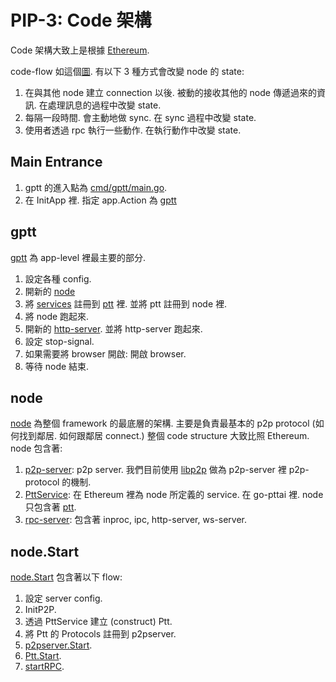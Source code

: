 PIP-3: Code 架構
==========

Code 架構大致上是根據 [Ethereum](https://github.com/ethereum/go-ethereum).

code-flow 如這個[圖](https://docs.google.com/presentation/d/1SZvkeTeP6TtfURnftQeLJcqX-9G6xtqrtkC_wht8Ol0/edit#slide=id.g4a295333bc_0_0).
有以下 3 種方式會改變 node 的 state:

1. 在與其他 node 建立 connection 以後. 被動的接收其他的 node 傳遞過來的資訊. 在處理訊息的過程中改變 state.
2. 每隔一段時間. 會主動地做 sync. 在 sync 過程中改變 state.
3. 使用者透過 rpc 執行一些動作. 在執行動作中改變 state.

Main Entrance
-----

1. gptt 的進入點為 [cmd/gptt/main.go](https://github.com/ailabstw/go-pttai/blob/master/cmd/gptt/main.go).
2. 在 InitApp 裡. 指定 app.Action 為 [gptt](https://github.com/ailabstw/go-pttai/blob/master/cmd/gptt/gptt.go)

gptt
-----

[gptt](https://github.com/ailabstw/go-pttai/blob/master/cmd/gptt/gptt.go) 為 app-level 裡最主要的部分.

1. 設定各種 config.
2. 開新的 [node](https://github.com/ailabstw/go-pttai/blob/master/node/node.go)
3. 將 [services](https://github.com/ailabstw/go-pttai/blob/master/service/service.go) 註冊到 [ptt](https://github.com/ailabstw/go-pttai/blob/master/service/ptt.go) 裡. 並將 ptt 註冊到 node 裡.
4. 將 node 跑起來.
5. 開新的 [http-server](https://github.com/ailabstw/go-pttai/blob/master/ptthttp/server.go). 並將 http-server 跑起來.
6. 設定 stop-signal.
7. 如果需要將 browser 開啟: 開啟 browser.
8. 等待 node 結束.

node
-----

[node](https://github.com/ailabstw/go-pttai/blob/master/node/node.go) 為整個 framework 的最底層的架構. 主要是負責最基本的 p2p protocol (如何找到鄰居. 如何跟鄰居 connect.) 整個 code structure 大致比照 Ethereum. node 包含著:

1. [p2p-server](https://github.com/ailabstw/go-pttai/blob/master/p2p/server.go): p2p server. 我們目前使用 [libp2p](https://github.com/libp2p/go-libp2p) 做為 p2p-server 裡 p2p-protocol 的機制.
2. [PttService](https://github.com/ailabstw/go-pttai/blob/master/service/ptt_service.go): 在 Ethereum 裡為 node 所定義的 service. 在 go-pttai 裡. node 只包含著 [ptt](https://github.com/ailabstw/go-pttai/blob/master/service/ptt.go).
3. [rpc-server](https://github.com/ailabstw/go-pttai/blob/master/rpc/server.go): 包含著 inproc, ipc, http-server, ws-server.

node.Start
-----

[node.Start](https://github.com/ailabstw/go-pttai/blob/master/node/node.go) 包含著以下 flow:

1. 設定 server config.
2. InitP2P.
3. 透過 PttService 建立 (construct) Ptt.
4. 將 Ptt 的 Protocols 註冊到 p2pserver.
5. [p2pserver.Start](https://github.com/ailabstw/go-pttai/blob/master/p2p/server.go).
6. [Ptt.Start](https://github.com/ailabstw/go-pttai/blob/master/service/ptt.go).
7. [startRPC](https://github.com/ailabstw/go-pttai/blob/master/node/node.go).
